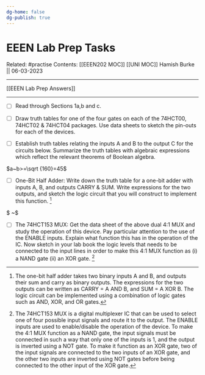 ```yaml
---
dg-home: false
dg-publish: true
---
```


# EEEN Lab Prep Tasks

Related: #practise 
Contents: [[EEEN202 MOC]]
[[UNI MOC]]
Hamish Burke || 06-03-2023
***
[[EEEN Lab Prep Answers]]
***
- [ ] Read through Sections 1a,b and c. 

- [ ] Draw truth tables for one of the four gates on each of the 74HCT00, 74HCT02 & 74HCT04 packages. Use data sheets to sketch the pin-outs for each of the devices. 

- [ ] Establish truth tables relating the inputs A and B to the output C for the circuits below. Summarize the truth tables with algebraic expressions which reflect the relevant theorems of Boolean algebra. 

$a~b>=\sqrt {160}=45$
 
- [ ] One-Bit Half Adder: Write down the truth table for a one-bit adder with inputs A, B, and outputs CARRY & SUM. Write expressions for the two outputs, and sketch the logic circuit that you will construct to implement this function. [^1]

$ ~$

- [ ] The 74HCT153 MUX: Get the data sheet of the above dual 4:1 MUX and study the operation of this device. Pay particular attention to the use of the ENABLE inputs. Explain what function this has in the operation of the IC. Now sketch in your lab book the logic levels that needs to be connected to the input lines in order to make this 4:1 MUX function as (i) a NAND gate (ii) an XOR gate. [^2]

[^1]: The one-bit half adder takes two binary inputs A and B, and outputs their sum and carry as binary outputs. The expressions for the two outputs can be written as CARRY = A AND B, and SUM = A XOR B. The logic circuit can be implemented using a combination of logic gates such as AND, XOR, and OR gates.
[^2]: The 74HCT153 MUX is a digital multiplexer IC that can be used to select one of four possible input signals and route it to the output. The ENABLE inputs are used to enable/disable the operation of the device. To make the 4:1 MUX function as a NAND gate, the input signals must be connected in such a way that only one of the inputs is 1, and the output is inverted using a NOT gate. To make it function as an XOR gate, two of the input signals are connected to the two inputs of an XOR gate, and the other two inputs are inverted using NOT gates before being connected to the other input of the XOR gate.